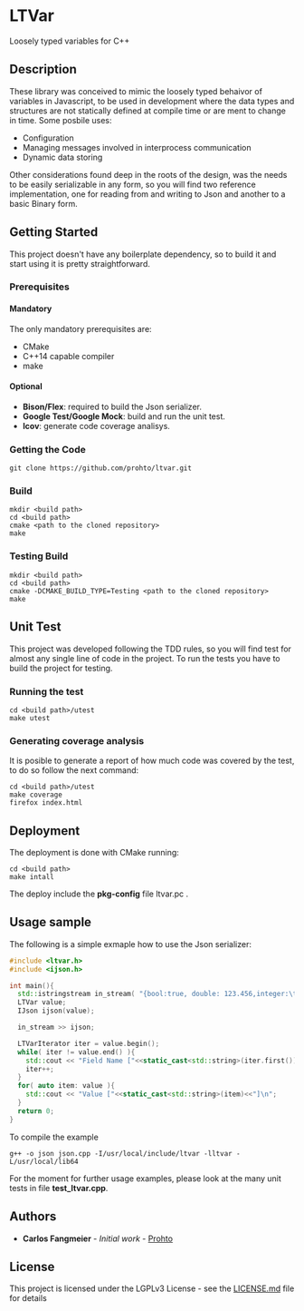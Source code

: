 # LTVar

Loosely typed variables for C++


## Description

These library was conceived to mimic the loosely typed behaivor of variables in Javascript, to be used in development where the data types and structures are not statically defined at compile time or are ment to change in time.
Some posbile uses:

- Configuration
- Managing messages involved in interprocess communication
- Dynamic data storing

Other considerations found deep in the roots of the design, was the needs to be easily serializable in any form, so you will find two reference implementation, one for reading from and writing to Json and another to a basic Binary form.


## Getting Started

This project doesn't have any boilerplate dependency, so to build it and start using it is pretty straightforward.

### Prerequisites

#### Mandatory
The only mandatory prerequisites are:
- CMake
- C++14 capable compiler
- make

#### Optional
- **Bison/Flex**: required to build the Json serializer.
- **Google Test/Google Mock**: build and run the unit test.
- **lcov**: generate code coverage analisys.


### Getting the Code
```
git clone https://github.com/prohto/ltvar.git
```

### Build

```
mkdir <build path>
cd <build path>
cmake <path to the cloned repository>
make
```

### Testing Build

```
mkdir <build path>
cd <build path>
cmake -DCMAKE_BUILD_TYPE=Testing <path to the cloned repository>
make
```

## Unit Test
This project was developed following the TDD rules, so you will find test for almost any single line of code in the project. To run the tests you have to build the project for testing.

### Running the test
```
cd <build path>/utest
make utest
```

### Generating coverage analysis
It is posible to generate a report of how much code was covered by the test, to do so follow the next command:

```
cd <build path>/utest
make coverage
firefox index.html
```

## Deployment

The deployment is done with CMake running:

```
cd <build path>
make intall
```

The deploy include  the **pkg-config** file ltvar.pc .

## Usage sample
The following is a simple exmaple how to use the Json serializer:

```c++
#include <ltvar.h>
#include <ijson.h>

int main(){
  std::istringstream in_stream( "{bool:true, double: 123.456,integer:\t123,\ntext:\"anything\",void:null,array:[]}");
  LTVar value;
  IJson ijson(value);

  in_stream >> ijson;

  LTVarIterator iter = value.begin();
  while( iter != value.end() ){
    std::cout << "Field Name ["<<static_cast<std::string>(iter.first())<<"] Value ["<<static_cast<std::string>(iter.second())<<"]\n";
    iter++;
  }
  for( auto item: value ){
    std::cout << "Value ["<<static_cast<std::string>(item)<<"]\n";
  }
  return 0;
}
```

To compile the example
```
g++ -o json json.cpp -I/usr/local/include/ltvar -lltvar -L/usr/local/lib64
```

For the moment for further usage examples, please look at the many unit tests in file **test_ltvar.cpp**.


## Authors

* **Carlos Fangmeier** - *Initial work* - [Prohto](https://github.com/prohto)


## License

This project is licensed under the LGPLv3 License - see the [LICENSE.md](LICENSE.md) file for details

